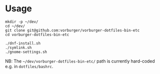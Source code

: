 # Usage

    mkdir -p ~/dev/
    cd ~/dev/
    git clone git@github.com:vorburger/vorburger-dotfiles-bin-etc
    cd vorburger-dotfiles-bin-etc

    ./dnf-install.sh
    ./symlink.sh
    ./gnome-settings.sh

NB: The `~/dev/vorburger-dotfiles-bin-etc/` path is currently hard-coded e.g. in `dotfiles/bashrc`.
